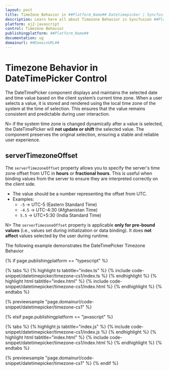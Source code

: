 ```yaml
---
layout: post
title: TimeZone Behavior in ##Platform_Name## Datetimepicker | Syncfusion
description: Learn here all about Timezone Behavior in Syncfusion ##Platform_Name## Datetimepicker control of Syncfusion Essential JS 2 and more.
platform: ej2-javascript
control: Timezone Behavior
publishingplatform: ##Platform_Name##
documentation: ug
domainurl: ##DomainURL##
---
```


# Timezone Behavior in DateTimePicker Control

The DateTimePicker component displays and maintains the selected date and time value based on the client system’s current time zone. When a user selects a value, it is stored and rendered using the local time zone of the system at the time of selection. This ensures that the value remains consistent and predictable during user interaction.

N> if the system time zone is changed dynamically after a value is selected, the DateTimePicker will **not update or shift** the selected value. The component preserves the original selection, ensuring a stable and reliable user experience.

## serverTimezoneOffset

The `serverTimezoneOffset` property allows you to specify the server's time zone offset from UTC in **hours** or **fractional hours**. This is useful when binding values from the server to ensure they are interpreted correctly on the client side.

- The value should be a number representing the offset from UTC.
- Examples:
  - `-5` → UTC-5 (Eastern Standard Time)
  - `-4.5` → UTC-4:30 (Afghanistan Time)
  - `5.5` → UTC+5:30 (India Standard Time)

N> The `serverTimezoneOffset` property is applicable **only for pre-bound values** (i.e., values set during initialization or data binding). It does **not affect** values selected by the user during runtime.

The following example demonstrates the DateTimePicker Timezone Behavior

{% if page.publishingplatform == "typescript" %}

 {% tabs %}
{% highlight ts tabtitle="index.ts" %}
{% include code-snippet/datetimepicker/timezone-cs1/index.ts %}
{% endhighlight %}
{% highlight html tabtitle="index.html" %}
{% include code-snippet/datetimepicker/timezone-cs1/index.html %}
{% endhighlight %}
{% endtabs %}
        
{% previewsample "page.domainurl/code-snippet/datetimepicker/timezone-cs1" %}

{% elsif page.publishingplatform == "javascript" %}

{% tabs %}
{% highlight js tabtitle="index.js" %}
{% include code-snippet/datetimepicker/timezone-cs1/index.js %}
{% endhighlight %}
{% highlight html tabtitle="index.html" %}
{% include code-snippet/datetimepicker/timezone-cs1/index.html %}
{% endhighlight %}
{% endtabs %}

{% previewsample "page.domainurl/code-snippet/datetimepicker/timezone-cs1" %}
{% endif %}

